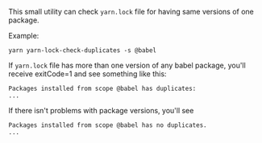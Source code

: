 This small utility can check `yarn.lock` file for having same versions of one package.

Example:

`yarn yarn-lock-check-duplicates -s @babel`

If `yarn.lock` file has more than one version of any babel package, you'll receive exitCode=1 and see something like this:

```
Packages installed from scope @babel has duplicates:
...
```

If there isn't problems with package versions, you'll see

```
Packages installed from scope @babel has no duplicates.
...
```
